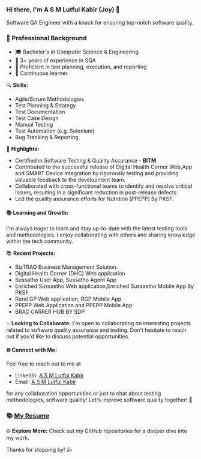 ### Hi there, I'm A S M Lutful Kabir (Joy) 👋

Software QA Engineer with a knack for ensuring top-notch software quality. 

### 💼 Professional Background

- 🎓 Bachelor's in Computer Science & Engineering
- 📆 3+ years of experience in SQA
- 📝 Proficient in test planning, execution, and reporting
- 🚀 Continuous learner.


🔍 **Skills:**
- Agile/Scrum Methodologies
- Test Planning & Strategy
- Test Documentation
- Test Case Design
- Manual Testing
- Test Automation (e.g. Selenium) 
- Bug Tracking & Reporting

🌟 **Highlights:**
- Certified in Software Testing & Quality Assurance - **BITM** 
- Contributed to the successful release of Digital Health Corner Web,App and SMART Device Integration by rigorously testing and providing valuable feedback to the development team.
- Collaborated with cross-functional teams to identify and resolve critical issues, resulting in a significant reduction in post-release defects.
- Led the quality assurance efforts for Nutrition [PPEPP] By PKSF.
  

#### 📚 Learning and Growth:
I'm always eager to learn and stay up-to-date with the latest testing tools and methodologies.
I enjoy collaborating with others and sharing knowledge within the tech community.

📚 **Recent Projects:**
- BizTRAQ Business Management Solution.
- Digital Health Corner (DHC) Web application
- Sussatho User App, Sussatho Agent App
- Enriched Sussastho Web application,Enriched Sussastho Mobile App By PKSF
- Rural GP Web application, RGP Mobile App
- PPEPP Web Application and PPEPP Mobile App
- BRAC CARRER HUB BY SDP

💡 **Looking to Collaborate:**
I'm open to collaborating on interesting projects related to software quality assurance and testing. Don't hesitate to reach out if you'd like to discuss potential opportunities.

#### 🌐 Connect with Me:
Feel free to reach out to me at 
- LinkedIn: [A S M Lutful Kabir](https://www.linkedin.com/in/a-s-m-lutful-kabir-joy)
- Email:    [A S M Lutful Kabir](mailto:saimjoy10@gmail.com)
  
for any collaboration opportunities or just to chat about testing methodologies, software quality! 
Let's improve software quality together! 🚀

### 📚  [My Resume ](https://github.com/SaimJoy/Resume-CV/blob/main/A_S%20M%20Lutful%20Kabir_Resume_02-09-2023-15-48-19.pdf)


🌐 **Explore More:**
Check out my GitHub repositories for a deeper dive into my work.

Thanks for stopping by! 👍
